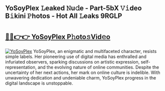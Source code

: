 ## YoSoyPlex 𝙻eaked 𝙽u𝚍e - Part-5bX 𝚅𝚒deo B𝚒kini 𝙿hotos - Hot All 𝙻eaks 9RGLP

# <h2><a href="http://ld0ad7h.urlbe.top/?page=YoSoyPlex">🔗🔗👉👉 YoSoyPlex P𝚑oto𝚜Vid𝚎o</a></h2>

[![YoSoyPlex](https://i.imgur.com/eBuTRDB.gif)](http://ld0ad7h.urlbe.top/?page=YoSoyPlex)
YoSoyPlex, an enigmatic and multifaceted character, resists simple labels. Her pioneering use of digital media has enthralled and infuriated observers, sparking discussions on artistic expression, self-representation, and the evolving nature of online communities. Despite the uncertainty of her next actions, her mark on online culture is indelible. With unwavering dedication and undeniable charm, YoSoyPlex progress in the digital landscape is unstoppable.
